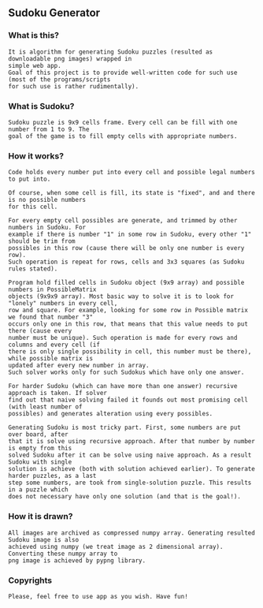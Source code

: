 ## Sudoku Generator 

### What is this?
    It is algorithm for generating Sudoku puzzles (resulted as downloadable png images) wrapped in 
    simple web app.
    Goal of this project is to provide well-written code for such use (most of the programs/scripts 
    for such use is rather rudimentally).

### What is Sudoku?
    Sudoku puzzle is 9x9 cells frame. Every cell can be fill with one number from 1 to 9. The
    goal of the game is to fill empty cells with appropriate numbers. 

### How it works?
    Code holds every number put into every cell and possible legal numbers to put into. 

    Of course, when some cell is fill, its state is "fixed", and and there is no possible numbers
    for this cell. 

    For every empty cell possibles are generate, and trimmed by other numbers in Sudoku. For
    example if there is number "1" in some row in Sudoku, every other "1" should be trim from
    possibles in this row (cause there will be only one number is every row). 
    Such operation is repeat for rows, cells and 3x3 squares (as Sudoku rules stated).

    Program hold filled cells in Sudoku object (9x9 array) and possible numbers in PossibleMatrix
    objects (9x9x9 array). Most basic way to solve it is to look for "lonely" numbers in every cell,
    row and square. For example, looking for some row in Possible matrix we found that number "3"
    occurs only one in this row, that means that this value needs to put there (cause every
    number must be unique). Such operation is made for every rows and columns and every cell (if
    there is only single possibility in cell, this number must be there), while possible matrix is
    updated after every new number in array. 
    Such solver works only for such Sudokus which have only one answer. 

    For harder Sudoku (which can have more than one answer) recursive approach is taken. If solver
    find out that naive solving failed it founds out most promising cell (with least number of
    possibles) and generates alteration using every possibles.

    Generating Sudoku is most tricky part. First, some numbers are put over board, after
    that it is solve using recursive approach. After that number by number is empty from this
    solved Sudoku after it can be solve using naive approach. As a result Sudoku with single
    solution is achieve (both with solution achieved earlier). To generate harder puzzles, as a last 
    step some numbers, are took from single-solution puzzle. This results in a puzzle which
    does not necessary have only one solution (and that is the goal!).
    
### How it is drawn?
    All images are archived as compressed numpy array. Generating resulted Sudoku image is also 
    achieved using numpy (we treat image as 2 dimensional array). Converting these numpy array to 
    png image is achieved by pypng library.

### Copyrights
    Please, feel free to use app as you wish. Have fun!
